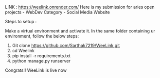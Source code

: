 LINK : https://weelink.onrender.com/
Here is my submission for aries open projects - WebDev
Category - Social Media Website

Steps to setup :

Make a virtual environment and activate it.
In the same folder containing ur environment, follow the below steps:

1) Git clone https://github.com/Sarthak7219/WeeLink.git
2) cd Weelink
3) pip install -r requirements.txt
4) python manage.py runserver

Congrats!! WeeLink is live now
